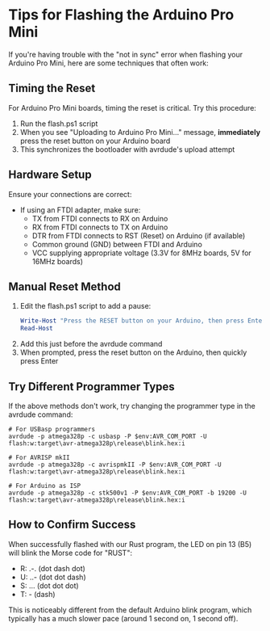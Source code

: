 # Tips for Flashing the Arduino Pro Mini

If you're having trouble with the "not in sync" error when flashing your Arduino Pro Mini, here are some techniques that often work:

## Timing the Reset

For Arduino Pro Mini boards, timing the reset is critical. Try this procedure:

1. Run the flash.ps1 script
2. When you see "Uploading to Arduino Pro Mini..." message, **immediately** press the reset button on your Arduino board
3. This synchronizes the bootloader with avrdude's upload attempt

## Hardware Setup

Ensure your connections are correct:
- If using an FTDI adapter, make sure:
  - TX from FTDI connects to RX on Arduino
  - RX from FTDI connects to TX on Arduino
  - DTR from FTDI connects to RST (Reset) on Arduino (if available)
  - Common ground (GND) between FTDI and Arduino
  - VCC supplying appropriate voltage (3.3V for 8MHz boards, 5V for 16MHz boards)

## Manual Reset Method

1. Edit the flash.ps1 script to add a pause:
   ```powershell
   Write-Host "Press the RESET button on your Arduino, then press Enter to continue..."
   Read-Host
   ```
2. Add this just before the avrdude command
3. When prompted, press the reset button on the Arduino, then quickly press Enter

## Try Different Programmer Types

If the above methods don't work, try changing the programmer type in the avrdude command:

```
# For USBasp programmers
avrdude -p atmega328p -c usbasp -P $env:AVR_COM_PORT -U flash:w:target\avr-atmega328p\release\blink.hex:i

# For AVRISP mkII
avrdude -p atmega328p -c avrispmkII -P $env:AVR_COM_PORT -U flash:w:target\avr-atmega328p\release\blink.hex:i

# For Arduino as ISP
avrdude -p atmega328p -c stk500v1 -P $env:AVR_COM_PORT -b 19200 -U flash:w:target\avr-atmega328p\release\blink.hex:i
```

## How to Confirm Success

When successfully flashed with our Rust program, the LED on pin 13 (B5) will blink the Morse code for "RUST":
- R: .-. (dot dash dot)
- U: ..- (dot dot dash)
- S: ... (dot dot dot)
- T: - (dash)

This is noticeably different from the default Arduino blink program, which typically has a much slower pace (around 1 second on, 1 second off). 